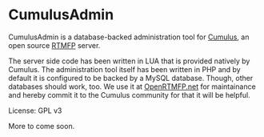CumulusAdmin
============

CumulusAdmin is a database-backed administration tool for <a href="https://github.com/OpenRTMFP/Cumulus">Cumulus</a>, an open source <a href="http://www.adobe.com/products/flash-media-enterprise/rtmfp-faq.html">RTMFP</a> server.

The server side code has been written in LUA that is provided natively by Cumulus. The administration tool itself has been written in PHP and by default it is configured to be backed by a MySQL database. Though, other databases should work, too. We use it at <a href="http://www.openrtmfp.net">OpenRTMFP.net</a> for maintainance and hereby commit it to the Cumulus community for that it will be helpful.

License: GPL v3

More to come soon.